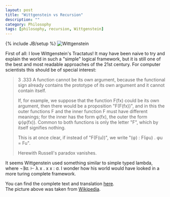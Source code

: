 ```yaml
---
layout: post
title: "Wittgenstein vs Recursion"
description: ""
category: Philosophy
tags: [philosophy, recursion, Wittgenstein]
---
```

{% include JB/setup %}
![Wittgenstein](http://upload.wikimedia.org/wikipedia/en/c/c7/Ludwig_Wittgenstein_by_Ben_Richards.jpg)


First of all: I love Wittgenstein's Tractatus! It may have been naive
to try and explain the world in such a "simple" logical framework, but
it is still one of the best and most readable approaches of the 21st century.
For computer scientists this should be of special interest:
> 3 .333    A function cannot be its own argument, because the functional sign already contains the prototype of its own argument and it cannot contain itself.
>
> If, for example, we suppose that the function F(fx) could be its own argument, then there would be a proposition "F(F(fx))", and in this the outer functions F and the inner function F must have different meanings; for the inner has the form φ(fx), the outer the form ψ(φ(fx)). Common to both functions is only the letter "F", which by itself signifies nothing.
>
> This is at once clear, if instead of   "F(F(u))", we write "(φ) : F(φu) . φu = Fu".
>
> Herewith Russell's paradox vanishes.

It seems Wittgenstein used something similar to simple typed lambda,
where ¬∃σ. ⊢ λ x . x x : σ. I wonder how his world would have
looked in a more turing complete framework.

You can find the complete text and translation [here](http://people.umass.edu/klement/tlp/).  
The picture above was taken from [Wikipedia](http://en.wikipedia.org/w/index.php?title=File:Ludwig_Wittgenstein_by_Ben_Richards.jpg&oldid=468820646).
